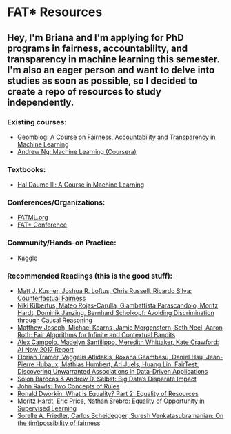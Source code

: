# FAT* Resources

## Hey, I'm Briana and I'm applying for PhD programs in fairness, accountability, and transparency in machine learning this semester. I'm also an eager person and want to delve into studies as soon as possible, so I decided to create a repo of resources to study independently.

### Existing courses:
* [Geomblog: A Course on Fairness, Accountability and Transparency in Machine Learning](https://geomblog.github.io/fairness/)
* [Andrew Ng: Machine Learning (Coursera)](https://www.coursera.org/learn/machine-learning)

### Textbooks:
* [Hal Daume lll: A Course in Machine Learning](http://ciml.info/)

### Conferences/Organizations:
* [FATML.org](https://www.fatml.org/)
* [FAT* Conference](https://fatconference.org/)

### Community/Hands-on Practice:
* [Kaggle](https://www.kaggle.com/)

### Recommended Readings (this is the good stuff):
* [Matt J. Kusner, Joshua R. Loftus, Chris Russell, Ricardo Silva: Counterfactual Fairness](https://arxiv.org/abs/1703.06856)
* [Niki Kilbertus, Mateo Rojas-Carulla, Giambattista Parascandolo,
Moritz Hardt, Dominik Janzing, Bernhard Scholkopf: Avoiding Discrimination through Causal Reasoning](https://arxiv.org/pdf/1706.02744.pdf)
* [Matthew Joseph, Michael Kearns, Jamie Morgenstern, Seth Neel, Aaron Roth: Fair Algorithms for Infinite and Contextual Bandits](https://arxiv.org/abs/1610.09559)
* [Alex Campolo, Madelyn Sanfilippo, Meredith Whittaker, Kate Crawford: AI Now 2017 Report](https://assets.contentful.com/8wprhhvnpfc0/1A9c3ZTCZa2KEYM64Wsc2a/8636557c5fb14f2b74b2be64c3ce0c78/_AI_Now_Institute_2017_Report_.pdf)
* [Florian Tramèr, Vaggelis Atlidakis, Roxana Geambasu, Daniel Hsu, Jean-Pierre Hubaux, Mathias Humbert, Ari Juels, Huang Lin: FairTest: Discovering Unwarranted Associations in Data-Driven Applications](https://arxiv.org/abs/1510.02377)
* [Solon Barocas & Andrew D. Selbst: Big Data’s Disparate Impact](http://www.californialawreview.org/wp-content/uploads/2016/06/2Barocas-Selbst.pdf)
* [John Rawls: Two Concepts of Rules](http://philosophyfaculty.ucsd.edu/faculty/rarneson/Courses/RAWLStwoconceptsrules.pdf)
* [Ronald Dworkin: What is Equality? Part 2: Equality of Resources](https://pdfs.semanticscholar.org/94e1/86c99471d1512eff462d2d278ce8fdbf83d0.pdf)
* [Moritz Hardt, Eric Price, Nathan Srebro: Equality of Opportunity in Supervised Learning](https://arxiv.org/abs/1610.02413)
* [Sorelle A. Friedler, Carlos Scheidegger, Suresh Venkatasubramanian: On the (im)possibility of fairness](https://arxiv.org/abs/1609.07236)
